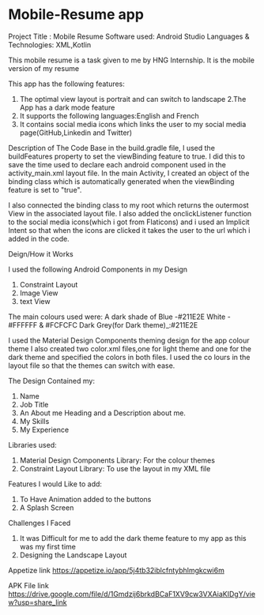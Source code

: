 # Mobile-Resume app
Project Title : Mobile Resume
Software used: Android Studio
Languages & Technologies: XML,Kotlin 

This mobile resume is a task given to me by HNG Internship. It is the mobile version  of my resume

This app has the following features:
1. The optimal view layout is portrait and can switch to landscape
2.The App has a dark mode feature
3. It supports the following languages:English and French
4. It contains social media icons which links the user to my social media page(GitHub,Linkedin and Twitter)

Description of The Code Base
in the build.gradle file, I used the buildFeatures property to set the viewBinding feature to true. I did this to save the time used to declare each android component used in the activity_main.xml layout file. In the main Activity, I created an object of the binding class which is automatically generated when the viewBinding feature is set to "true". 

I also connected the binding class to my root which returns the outermost View in the associated layout file. I also added the onclickListener function to the social media icons(which i got from Flaticons)  and i used an Implicit Intent so that when the icons are clicked it takes the user to the url which i added in the code.

Deign/How it Works

I used the following Android Components in my Design
1. Constraint Layout
2. Image View
3. text View

The main colours used were:
A dark shade of Blue -#211E2E
White - #FFFFFF & #FCFCFC
Dark Grey(for Dark theme)_:#211E2E

I used the Material Design Components theming design for the app colour theme
I also created two color.xml files,one for light theme and one for the dark theme and specified the colors in both files. I used the co lours in the layout file so that the themes can switch with ease.

The Design Contained my:
1. Name
2. Job Title
3. An About me Heading and a Description about me.
4. My Skills
5. My Experience

Libraries used: 
1. Material Design Components Library: For the colour themes
2. Constraint Layout Library: To use the layout in my XML file

Features I would Like to add:
1. To Have Animation added to the buttons
2. A Splash Screen

Challenges I Faced
1. It was Difficult for me to add the dark theme feature to my app as this was my first time
2. Designing the Landscape Layout

Appetize link
https://appetize.io/app/5j4tb32iblcfntybhlmgkcwi6m

APK File link
https://drive.google.com/file/d/1Gmdzij6brkdBCaF1XV9cw3VXAiaKIDgY/view?usp=share_link
